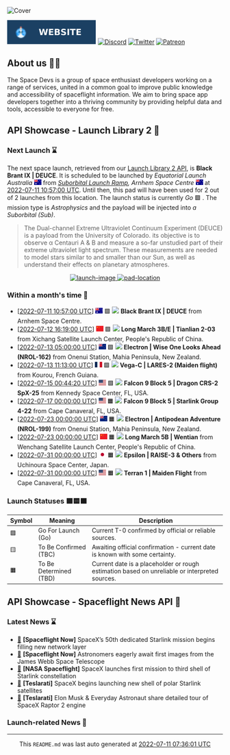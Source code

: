 ![Cover](https://raw.githubusercontent.com/TheSpaceDevs/Tutorials/main/assets/tsd_cover.png)


[![Website](https://raw.githubusercontent.com/TheSpaceDevs/Tutorials/e36b2c250ce7fcd4a801c1ed6cb1f9f9d031696b/assets/badge_tsd_website.svg)](https://thespacedevs.com/)
[![Discord](https://img.shields.io/badge/Discord-%237289DA.svg?style=for-the-badge&logo=discord&logoColor=white)](https://discord.gg/p7ntkNA)
[![Twitter](https://img.shields.io/badge/Twitter-%231DA1F2.svg?style=for-the-badge&logo=Twitter&logoColor=white)](https://twitter.com/TheSpaceDevs)
[![Patreon](https://img.shields.io/badge/Patreon-F96854?style=for-the-badge&logo=patreon&logoColor=white)](https://www.patreon.com/TheSpaceDevs)

## About us 🧑‍🚀
The Space Devs is a group of space enthusiast developers working on a range of
services, united in a common goal to improve public knowledge and accessibility
of spaceflight information. We aim to bring space app developers together into a
thriving community by providing helpful data and tools, accessible to everyone
for free.

## API Showcase - Launch Library 2 🚀

### Next Launch ⌛
The next space launch, retrieved from our
<a href="https://thespacedevs.com/llapi">Launch Library 2 API</a>, is
**Black Brant IX | DEUCE**. It is scheduled to be launched by *Equatorial Launch Australia*
<img width="17" src="https://raw.githubusercontent.com/lipis/flag-icons/main/flags/4x3/au.svg" />
from *<a href="https://en.wikipedia.org/wiki/Arnhem_Land#Economy">Suborbital Launch Ramp</a>, Arnhem Space Centre*
<img width="17" src="https://raw.githubusercontent.com/lipis/flag-icons/main/flags/4x3/au.svg" />
at <a href="https://www.timeanddate.com/worldclock/fixedtime.html?iso=20220711T105700">2022-07-11 10:57:00 UTC</a>.  Until
then, this pad will have been used for 2
out of 2 launches from this location. The launch status is currently
*Go* 🟩 . The mission type is
*Astrophysics* and the payload will be injected
into *a Suborbital
(Sub)*.
<br>
<blockquote>
  The Dual-channel Extreme Ultraviolet Continuum Experiment (DEUCE) is a payload from the University of Colorado. its objective is to observe α Centauri A & B and measure a so-far unstudied part of their extreme ultraviolet light spectrum. These measurements are needed to model stars similar to and smaller than our Sun, as well as understand their effects on planetary atmospheres.
</blockquote>

<p float="left" align="center">
  <a href="https://en.wikipedia.org/wiki/Black_Brant_(rocket)#Black_Brant_IX" >
    <img alt="launch-image" height="200" src="https://spacelaunchnow-prod-east.nyc3.digitaloceanspaces.com/media/launcher_images/black_brant_ix_image_20220625190201.jpg" />
  </a>
  <a href="http://maps.google.com/maps?q=-12.3892948,136.7903215" >
    <img alt="pad-location" height="200" src="https://spacelaunchnow-prod-east.nyc3.digitaloceanspaces.com/media/launch_images/location_arnhem_space_centre_20220622160552.jpg"  />
  </a>
</p>

### Within a month's time 📅
- \[<a href="https://www.timeanddate.com/worldclock/fixedtime.html?iso=20220711T105700">2022-07-11 10:57:00 UTC</a>\]  <img width="17" src="https://raw.githubusercontent.com/lipis/flag-icons/main/flags/4x3/au.svg" /> 🟩  <a href="https://www.google.com/calendar/render?action=TEMPLATE&text=Black Brant IX | DEUCE&location=Arnhem Space Centre&dates=20220711T105700Z%2F20220711T144500Z"><img border="0" width="15" src="https://upload.wikimedia.org/wikipedia/commons/a/a5/Google_Calendar_icon_%282020%29.svg"></a> **Black Brant IX | DEUCE** from Arnhem Space Centre.
- \[<a href="https://www.timeanddate.com/worldclock/fixedtime.html?iso=20220712T161900">2022-07-12 16:19:00 UTC</a>\]  <img width="17" src="https://raw.githubusercontent.com/lipis/flag-icons/main/flags/4x3/cn.svg" /> 🟩  <a href="https://www.google.com/calendar/render?action=TEMPLATE&text=Long March 3B/E | Tianlian 2-03&location=Xichang Satellite Launch Center, People&#x27;s Republic of China&dates=20220712T161900Z%2F20220712T170400Z"><img border="0" width="15" src="https://upload.wikimedia.org/wikipedia/commons/a/a5/Google_Calendar_icon_%282020%29.svg"></a> **Long March 3B/E | Tianlian 2-03** from Xichang Satellite Launch Center, People's Republic of China.
- \[<a href="https://www.timeanddate.com/worldclock/fixedtime.html?iso=20220713T050000">2022-07-13 05:00:00 UTC</a>\]  <img width="17" src="https://raw.githubusercontent.com/lipis/flag-icons/main/flags/4x3/nz.svg" /> 🟩  <a href="https://www.google.com/calendar/render?action=TEMPLATE&text=Electron | Wise One Looks Ahead (NROL-162)&location=Onenui Station, Mahia Peninsula, New Zealand&dates=20220713T050000Z%2F20220713T070000Z"><img border="0" width="15" src="https://upload.wikimedia.org/wikipedia/commons/a/a5/Google_Calendar_icon_%282020%29.svg"></a> **Electron | Wise One Looks Ahead (NROL-162)** from Onenui Station, Mahia Peninsula, New Zealand.
- \[<a href="https://www.timeanddate.com/worldclock/fixedtime.html?iso=20220713T111300">2022-07-13 11:13:00 UTC</a>\]  <img width="17" src="https://raw.githubusercontent.com/lipis/flag-icons/main/flags/4x3/fr.svg" /> 🟩  <a href="https://www.google.com/calendar/render?action=TEMPLATE&text=Vega-C | LARES-2 (Maiden flight)&location=Kourou, French Guiana&dates=20220713T111300Z%2F20220713T111300Z"><img border="0" width="15" src="https://upload.wikimedia.org/wikipedia/commons/a/a5/Google_Calendar_icon_%282020%29.svg"></a> **Vega-C | LARES-2 (Maiden flight)** from Kourou, French Guiana.
- \[<a href="https://www.timeanddate.com/worldclock/fixedtime.html?iso=20220715T004420">2022-07-15 00:44:20 UTC</a>\]  <img width="17" src="https://raw.githubusercontent.com/lipis/flag-icons/main/flags/4x3/us.svg" /> 🟩  <a href="https://www.google.com/calendar/render?action=TEMPLATE&text=Falcon 9 Block 5 | Dragon CRS-2 SpX-25&location=Kennedy Space Center, FL, USA&dates=20220715T004420Z%2F20220715T004420Z"><img border="0" width="15" src="https://upload.wikimedia.org/wikipedia/commons/a/a5/Google_Calendar_icon_%282020%29.svg"></a> **Falcon 9 Block 5 | Dragon CRS-2 SpX-25** from Kennedy Space Center, FL, USA.
- \[<a href="https://www.timeanddate.com/worldclock/fixedtime.html?iso=20220717T000000">2022-07-17 00:00:00 UTC</a>\]  <img width="17" src="https://raw.githubusercontent.com/lipis/flag-icons/main/flags/4x3/us.svg" /> 🟧  <a href="https://www.google.com/calendar/render?action=TEMPLATE&text=Falcon 9 Block 5 | Starlink Group 4-22&location=Cape Canaveral, FL, USA&dates=20220717T000000Z%2F20220717T000000Z"><img border="0" width="15" src="https://upload.wikimedia.org/wikipedia/commons/a/a5/Google_Calendar_icon_%282020%29.svg"></a> **Falcon 9 Block 5 | Starlink Group 4-22** from Cape Canaveral, FL, USA.
- \[<a href="https://www.timeanddate.com/worldclock/fixedtime.html?iso=20220723T000000">2022-07-23 00:00:00 UTC</a>\]  <img width="17" src="https://raw.githubusercontent.com/lipis/flag-icons/main/flags/4x3/nz.svg" /> 🟧  <a href="https://www.google.com/calendar/render?action=TEMPLATE&text=Electron | Antipodean Adventure (NROL-199)&location=Onenui Station, Mahia Peninsula, New Zealand&dates=20220723T000000Z%2F20220723T000000Z"><img border="0" width="15" src="https://upload.wikimedia.org/wikipedia/commons/a/a5/Google_Calendar_icon_%282020%29.svg"></a> **Electron | Antipodean Adventure (NROL-199)** from Onenui Station, Mahia Peninsula, New Zealand.
- \[<a href="https://www.timeanddate.com/worldclock/fixedtime.html?iso=20220723T000000">2022-07-23 00:00:00 UTC</a>\]  <img width="17" src="https://raw.githubusercontent.com/lipis/flag-icons/main/flags/4x3/cn.svg" /> 🟧  <a href="https://www.google.com/calendar/render?action=TEMPLATE&text=Long March 5B | Wentian&location=Wenchang Satellite Launch Center, People&#x27;s Republic of China&dates=20220723T000000Z%2F20220723T000000Z"><img border="0" width="15" src="https://upload.wikimedia.org/wikipedia/commons/a/a5/Google_Calendar_icon_%282020%29.svg"></a> **Long March 5B | Wentian** from Wenchang Satellite Launch Center, People's Republic of China.
- \[<a href="https://www.timeanddate.com/worldclock/fixedtime.html?iso=20220731T000000">2022-07-31 00:00:00 UTC</a>\]  <img width="17" src="https://raw.githubusercontent.com/lipis/flag-icons/main/flags/4x3/jp.svg" /> 🟧  <a href="https://www.google.com/calendar/render?action=TEMPLATE&text=Epsilon | RAISE-3 &amp; Others&location=Uchinoura Space Center, Japan&dates=20220731T000000Z%2F20220731T000000Z"><img border="0" width="15" src="https://upload.wikimedia.org/wikipedia/commons/a/a5/Google_Calendar_icon_%282020%29.svg"></a> **Epsilon | RAISE-3 & Others** from Uchinoura Space Center, Japan.
- \[<a href="https://www.timeanddate.com/worldclock/fixedtime.html?iso=20220731T000000">2022-07-31 00:00:00 UTC</a>\]  <img width="17" src="https://raw.githubusercontent.com/lipis/flag-icons/main/flags/4x3/us.svg" /> 🟧  <a href="https://www.google.com/calendar/render?action=TEMPLATE&text=Terran 1 | Maiden Flight&location=Cape Canaveral, FL, USA&dates=20220731T000000Z%2F20220731T000000Z"><img border="0" width="15" src="https://upload.wikimedia.org/wikipedia/commons/a/a5/Google_Calendar_icon_%282020%29.svg"></a> **Terran 1 | Maiden Flight** from Cape Canaveral, FL, USA.


### Launch Statuses 🟩🟨🟧
<p align="center">
    <table class="tg">
    <thead>
      <tr>
        <th class="tg-0pky">Symbol</th>
        <th class="tg-0pky">Meaning</th>
        <th class="tg-0pky">Description</th>
      </tr>
    </thead>
    <tbody>
      <tr>
        <td class="tg-0pky">🟩</td>
        <td class="tg-0pky">Go For Launch (Go)</td>
        <td class="tg-0pky">Current T-0 confirmed by official or reliable sources.</td>
      </tr>
      <tr>
        <td class="tg-0pky">🟨</td>
        <td class="tg-0pky">To Be Confirmed (TBC)</td>
        <td class="tg-0pky">Awaiting official confirmation - current date is known with some certainty.</td>
      </tr>
      <tr>
        <td class="tg-0pky">🟧</td>
        <td class="tg-0pky">To Be Determined (TBD)</td>
        <td class="tg-0pky">Current date is a placeholder or rough estimation based on unreliable or interpreted sources.</td>
      </tr>
    </tbody>
    </table>
</p>

## API Showcase - Spaceflight News API 📰

### Latest News ⌛
- <a href="https://spaceflightnow.com/2022/07/11/spacexs-50th-dedicated-starlink-mission-begins-filling-new-network-layer/" >🔗</a> **[Spaceflight Now]** SpaceX’s 50th dedicated Starlink mission begins filling new network layer
- <a href="https://spaceflightnow.com/2022/07/10/astronomers-eagerly-await-first-images-from-the-james-webb-space-telescope/" >🔗</a> **[Spaceflight Now]** Astronomers eagerly await first images from the James Webb Space Telescope
- <a href="https://www.nasaspaceflight.com/2022/07/starlink-3-1/" >🔗</a> **[NASA Spaceflight]** SpaceX launches first mission to third shell of Starlink constellation
- <a href="https://www.teslarati.com/spacex-starlink-launch-new-polar-shell/" >🔗</a> **[Teslarati]** SpaceX begins launching new shell of polar Starlink satellites
- <a href="https://www.teslarati.com/elon-musk-detailed-tour-spacex-raptor-2/" >🔗</a> **[Teslarati]** Elon Musk & Everyday Astronaut share detailed tour of SpaceX Raptor 2 engine


### Launch-related News 🚀



<hr>
  <div align="center">
  This <code>README.md</code> was last auto generated at <a href="https://www.timeanddate.com/worldclock/fixedtime.html?iso=20220711T073601">2022-07-11 07:36:01 UTC</a>
  <br>
  <!-- <a href="https://medium.com/@g.h.garrett" target="_blank">Learn to add space launches to your profile here!</a> -->
</div>